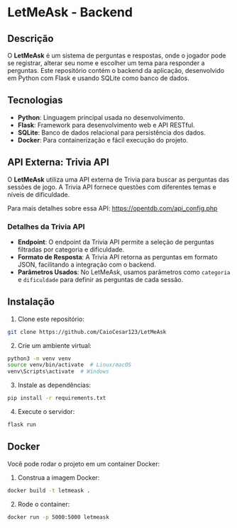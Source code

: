 
# LetMeAsk - Backend

## Descrição

O **LetMeAsk** é um sistema de perguntas e respostas, onde o jogador pode se registrar, alterar seu nome e escolher um tema para responder a perguntas. Este repositório contém o backend da aplicação, desenvolvido em Python com Flask e usando SQLite como banco de dados.

## Tecnologias

- **Python**: Linguagem principal usada no desenvolvimento.
- **Flask**: Framework para desenvolvimento web e API RESTful.
- **SQLite**: Banco de dados relacional para persistência dos dados.
- **Docker**: Para containerização e fácil execução do projeto.

## API Externa: Trivia API
O **LetMeAsk** utiliza uma API externa de Trivia para buscar as perguntas das sessões de jogo. A Trivia API fornece questões com diferentes temas e níveis de dificuldade.

Para mais detalhes sobre essa API:
https://opentdb.com/api_config.php

### Detalhes da Trivia API
- **Endpoint**: O endpoint da Trivia API permite a seleção de perguntas filtradas por categoria e dificuldade.
- **Formato de Resposta**: A Trivia API retorna as perguntas em formato JSON, facilitando a integração com o backend.
- **Parâmetros Usados**: No LetMeAsk, usamos parâmetros como `categoria` e `dificuldade` para definir as perguntas de cada sessão.

## Instalação

1. Clone este repositório:

```bash
git clone https://github.com/CaioCesar123/LetMeAsk

```

2. Crie um ambiente virtual:

```bash
python3 -m venv venv
source venv/bin/activate  # Linux/macOS
venv\Scripts\activate  # Windows
```

3. Instale as dependências:

```bash
pip install -r requirements.txt
```

4. Execute o servidor:

```bash
flask run
```

## Docker

Você pode rodar o projeto em um container Docker:

1. Construa a imagem Docker:

```bash
docker build -t letmeask .
```

2. Rode o container:

```bash
docker run -p 5000:5000 letmeask
```
